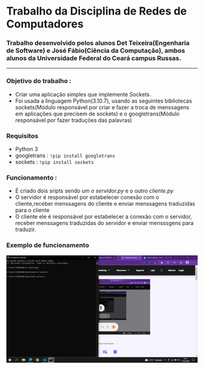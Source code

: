 # Trabalho da Disciplina de Redes de Computadores
### Trabalho desenvolvido pelos alunos Det Teixeira(Engenharia de Software) e José Fábio(Ciência da Computação), ambos alunos da Universidade Federal do Ceará campus Russas.

---
### Objetivo do trabalho : 
- Criar uma aplicação simples que implemente Sockets.
- Foi usada a linguagem Python(3.10.7), usando as seguintes bibliotecas sockets(Módulo responsável por criar e fazer a troca de menssagens em aplicações que precisem de sockets) e o googletrans(Módulo responsável por fazer traduções das palavras)


### Requisitos
- Python 3
- googletrans : `!pip install googletrans`
- sockets : `!pip install sockets`


### Funcionamento : 
- É criado dois sripts sendo um o *servidor.py* e o outro *cliente.py*
- O servidor é responsável por estabelecer conexão com o cliente,receber menssagens do cliente e enviar menssagens traduzidas para o cliente
- O cliente ele é responsável por estabelecer a conexão com o servidor, receber menssagens traduzidas do servidor e enviar mensssgens para traduzir.

### Exemplo de funcionamento
![Mostrando como funciona a aplicação](aplicacao_sockets.gif)
